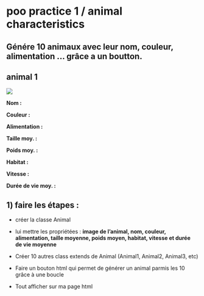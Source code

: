 # poo practice 1 / animal characteristics

## **Génére 10 animaux avec leur nom, couleur, alimentation ... grâce a un boutton.**

## animal 1

![](https://encrypted-tbn0.gstatic.com/images?q=tbn:ANd9GcQG080W2bXHhHfjj_mMcVDc0PHXYwq0walimQ&usqp=CAU)

**Nom :**

**Couleur :** 

**Alimentation :** 

**Taille moy. :** 

**Poids moy. :** 

**Habitat :** 

**Vitesse :** 

**Durée de vie moy. :**




## 1) faire les étapes :

- créer la classe Animal

- lui mettre les propriétées : **image de l’animal, nom, couleur, alimentation, taille moyenne, poids moyen, habitat, vitesse et durée de vie moyenne**

- Créer 10 autres class extends de Animal (Animal1, Animal2, Animal3, etc)

- Faire un bouton html qui permet de générer un animal parmis les 10 grâce à une boucle

- Tout afficher sur ma page html



